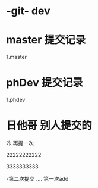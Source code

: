 # -git- dev



# master 提交记录
1.master
# phDev 提交记录
1.phdev
# 日他哥 别人提交的
  咋 再提一次


22222222222


3333333333

-第二次提交
.... 第一次add

